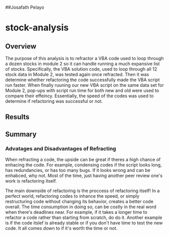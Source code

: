 ##Josafath Pelayo

# stock-analysis

## Overview
The purpose of this analysis is to refractor a VBA code used to loop through a dozen stocks in module 2 so it can handle running  a much expansive list of stocks. Specifically, the VBA solution code, used to loop through all 12 stock data in Module 2, was tested again once refracted. Then it was determine whether refactoring the code successfully made the VBA script run faster. When finally ruuning our new VBA script on the same data set for Module 2, pop-ups with script run time for both new and old were used to compare their effeincy. Essentially, the speed of the codes was used to determine if refactoring was successful or not. 

## Results

## Summary
### Advatages and Disadvantages of Refracting
When refracting a code, the upside can be great if theres a high chance of enhacing the code. For example, condensing codes if the script looks long, has redundancies, or has too many bugs. If it looks wrong and can be enhabced, why not. Most of the time, just having another peer review one's work is refactoring itself. 

The main downside of refactoring is the proccess of refactoring itself! In a perfect world, refactoring codes to inhance the speed, or simply restructuring code without changing its behavior, creates a better code overall. The time consumption in doing so, can be costly in the real word when there's deadlines near. For example, if it takes a longer time to refactor a code rather than starting from scratch, do do it. Another example is if the code itslef is already stable or if you don't have time to test the new code. It all comes down to if it's worth the time or not. 


###
